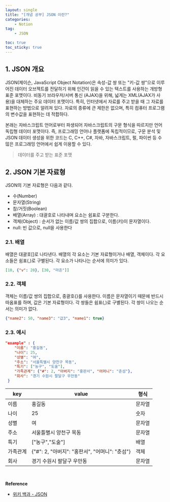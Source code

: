 ```yaml
---
layout: single
title: "[개념 공부] JSON 이란?"
categories: 
    - Notion
tag:
    - JSON

toc: true
toc_sticky: true
---
```


## 1. JSON 개요

JSON(제이슨, JavaScript Object Notation)은 속성-값 쌍 또는 "키-값 쌍"으로 이루어진 데이터 오브젝트를 전달하기 위해 인간이 읽을 수 있는 텍스트를 사용하는 개방형 표준 포맷이다. 비동기 브라우저/서버 통신 (AJAX)을 위해, 넓게는 XML(AJAX가 사용)을 대체하는 주요 데이터 포맷이다. 특히, 인터넷에서 자료를 주고 받을 때 그 자료를 표현하는 방법으로 알려져 있다. 자료의 종류에 큰 제한은 없으며, 특히 컴퓨터 프로그램의 변수값을 표현하는 데 적합하다.

본래는 자바스크립트 언어로부터 파생되어 자바스크립트의 구문 형식을 따르지만 언어 독립형 데이터 포맷이다. 즉, 프로그래밍 언어나 플랫폼에 독립적이므로, 구문 분석 및 JSON 데이터 생성을 위한 코드는 C, C++, C#, 자바, 자바스크립트, 펄, 파이썬 등 수많은 프로그래밍 언어에서 쉽게 이용할 수 있다.

> 데이터를 주고 받는 표준 포맷

## 2. JSON 기본 자료형

JSON의 기본 자료형은 다음과 같다.

- 수(Number)
- 문자열(String)
- 참/거짓(Boolean)
- 배열(Array) : 대괄호로 나타내며 요소는 쉼표로 구분한다.
- 객체(Object) : 순서가 없는 이름/값 쌍의 집합으로, 이름(키)이 문자열이다.
- null: 빈 값으로, null을 사용한다

### 2.1. 배열

배열은 대괄호[]로 나타낸다. 배열의 각 요소는 기본 자료형이거나 배열, 객체이다. 각 요소들은 쉼표(,)로 구별된다. 각 요소가 나타나는 순서에 의미가 있다.

```json
[10, {"v": 20}, [30, "마흔"]]
```

### 2.2. 객체

객체는 이름/값 쌍의 집합으로, 중괄호{}를 사용한다. 이름은 문자열이기 때문에 반드시 따옴표를 하며, 값은 기본 자료형이다. 각 쌍들은 쉼표(,)로 구별된다. 각 쌍이 나오는 순서는 의미가 없다.

```json
{"name2": 50, "name3": "값3", "name1": true}
```

### 2.3. 예시

```json
"example" : {
    "이름": "홍길동",
    "나이": 25,
    "성별": "여",
    "주소": "서울특별시 양천구 목동",
    "특기": ["농구", "도술"],
    "가족관계": {"#": 2, "아버지": "홍판서", "어머니": "춘섬"},
    "회사": "경기 수원시 팔달구 우만동"
 }
```


|key|value|형식|
|-|----|-|
|이름|홍길동|문자열|
|나이|25|숫자|
|성별|여|문자열|
|주소|서울틀별시 양천구 목동|문자열|
|특기|["농구","도술"]|배열|
|가족관계|{"#": 2, "아버지": "홍판서", "어머니": "춘섬"}|객체|
|회사|경기 수원시 팔달구 우만동|문자열|

<br>

**Reference**
- [위키 백과 - JSON](https://ko.wikipedia.org/wiki/JSON)